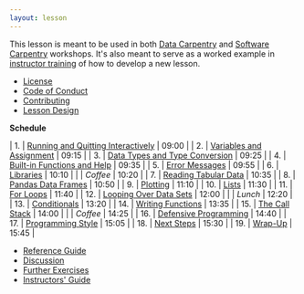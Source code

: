 ```yaml
---
layout: lesson
---
```

This lesson is meant to be used in both [Data Carpentry][dc-website] and [Software Carpentry][swc-website] workshops.
It's also meant to serve as a worked example in [instructor training][instructor-training] of how to develop a new lesson.

*   [License](LICENSE.html)
*   [Code of Conduct](CONDUCT.html)
*   [Contributing](CONTRIBUTING.html)
*   [Lesson Design](design.html)

**Schedule**

|  1. | [Running and Quitting Interactively](01-run-quit.html)     | 09:00 |
|  2. | [Variables and Assignment](02-variables.html)              | 09:15 |
|  3. | [Data Types and Type Conversion](03-types-conversion.html) | 09:25 |
|  4. | [Built-in Functions and Help](04-built-in.html)            | 09:35 |
|  5. | [Error Messages](05-error-messages.html)                   | 09:55 |
|  6. | [Libraries](06-libraries.html)                             | 10:10 |
|     | *Coffee*                                                   | 10:20 |
|  7. | [Reading Tabular Data](07-reading-tabular.html)            | 10:35 |
|  8. | [Pandas Data Frames](08-data-frames.html)                  | 10:50 |
|  9. | [Plotting](09-plotting.html)                               | 11:10 |
| 10. | [Lists](10-lists.html)                                     | 11:30 |
| 11. | [For Loops](11-for-loops.html)                             | 11:40 |
| 12. | [Looping Over Data Sets](12-looping-data-sets.html)        | 12:00 |
|     | *Lunch*                                                    | 12:20 |
| 13. | [Conditionals](13-conditionals.html)                       | 13:20 |
| 14. | [Writing Functions](14-writing-functions.html)             | 13:35 |
| 15. | [The Call Stack](15-call-stack.html)                       | 14:00 |
|     | *Coffee*                                                   | 14:25 |
| 16. | [Defensive Programming](16-defensive.html)                 | 14:40 |
| 17. | [Programming Style](17-programming-style.html)             | 15:05 |
| 18. | [Next Steps](18-next-steps.html)                           | 15:30 |
| 19. | [Wrap-Up](19-wrap.html)                                    | 15:45 |

*   [Reference Guide](reference.html)
*   [Discussion](discussion.html)
*   [Further Exercises](exercises.html)
*   [Instructors' Guide](instructors.html)

[dc-website]: http://datacarpentry.org
[instructor-training]: https://swcarpentry.github.io/instructor-training/
[swc-website]: http://software-carpentry.org
